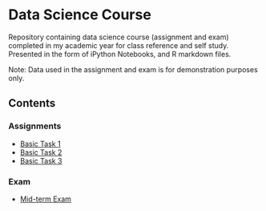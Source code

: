 # Data Science Course
Repository containing data science course (assignment and exam) completed in my academic year for class reference and self study. Presented in the form of iPython Notebooks, and R markdown files.

Note: Data used in the assignment and exam is for demonstration purposes only.

## Contents
### Assignments
* [Basic Task 1](https://github.com/SreythouKhean/data-science-course/tree/main/Assignment/R%20Programming%20Task%201)
* [Basic Task 2](https://github.com/SreythouKhean/data-science-course/tree/main/Assignment/R%20Programming%20Task%202)
* [Basic Task 3](https://github.com/SreythouKhean/data-science-course/tree/main/Assignment/R%20Programming%20Task%203)

### Exam
* [Mid-term Exam](https://github.com/SreythouKhean/data-science-course/tree/main/Mid-term)